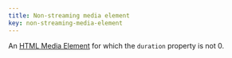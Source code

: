 ```yaml
---
title: Non-streaming media element
key: non-streaming-media-element
---
```


An [HTML Media Element](https://html.spec.whatwg.org/multipage/media.html#htmlmediaelement) for which the `duration` property is not 0.
